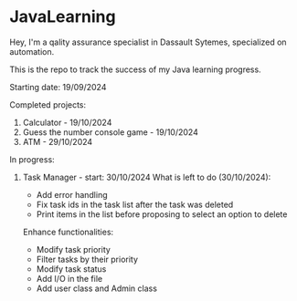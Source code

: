 # JavaLearning
Hey, I'm a qality assurance specialist in Dassault Sytemes, specialized on automation.

This is the repo to track the success of my Java learning progress.

Starting date: 19/09/2024

Completed projects: 
1. Calculator  - 19/10/2024
2. Guess the number console game - 19/10/2024
3. ATM - 29/10/2024

In progress:
1. Task Manager - start: 30/10/2024
   What is left to do (30/10/2024):
     + Add error handling
     + Fix task ids in the task list after the task was deleted
     + Print items in the list before proposing to select an option to delete
  
   Enhance functionalities:
     + Modify task priority
     + Filter tasks by their priority
     + Modify task status
     + Add I/O in the file
     + Add user class and Admin class
